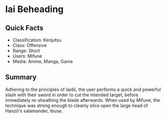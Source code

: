 # Iai Beheading

## Quick Facts
- Classification: Kenjutsu
- Class: Offensive
- Range: Short
- Users: Mifune
- Media: Anime, Manga, Game

## Summary
Adhering to the principles of Iaidō, the user performs a quick and powerful slash with their sword in order to cut the intended target, before immediately re-sheathing the blade afterwards. When used by Mifune, the technique was strong enough to cleanly slice open the large head of Hanzō's salamander, Ibuse.
